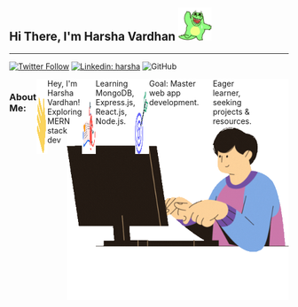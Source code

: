 <!-- - 👋 Hi, I’m @harshavardhan1726
- 👀 I’m passionate about emerging technologies and software development and strongly interested in creating innovative web applications
- 🌱 Currently I'm currently honing my Full Stack Web Development skills, exploring the latest frameworks and tools to build dynamic, user-friendly web experiences.
- 💞️ I want to collaborate on open-source projects and exciting web development ventures. If you're working on something cool, I'd love to hear about it!
- 📫 How to reach me via email at harshav1752002@gmail.com.com or through my LinkedIn profile here https://www.linkedin.com/in/harsha-vardhan-lagudu-31316a30a/
- 😄 Pronouns: He/Him -->

<!---
harshavardhan1726/harshavardhan1726 is a ✨ special ✨ repository because its `README.md` (this file) appears on your GitHub profile.
You can click the Preview link to take a look at your changes.
--->


<h2>Hi There, I'm Harsha Vardhan <img src="/images/hello.gif" height="60px" alt=""> </h2>
</div>
<hr>

[![Twitter Follow](https://img.shields.io/twitter/follow/HarshaV172604?label=Follow)](https://twitter.com/intent/follow?screen_name=HarshaV172604)
[![Linkedin: harsha](https://img.shields.io/badge/-harsha-blue?style=flat-square&logo=Linkedin&logoColor=white&link=https://www.linkedin.com/in/sai-harsha-vardhan-lagudu-31316a30a)](https://www.linkedin.com/in/sai-harsha-vardhan-lagudu-31316a30a)
![GitHub](https://img.shields.io/github/followers/harshavardhan1726)

<div>
    <div>
        <img align='right' src="/images/coding.gif" width="400px">
    </div>
    <div style="display: flex;">
        <h3>About Me: </h3>
        <img src="/images/Hand_wave.gif" width="20px" alt=""> Hey, I'm Harsha Vardhan! Exploring MERN stack dev</img>
        <br><br>
        <img src="/images/Learn.gif" width="25px" alt=""> Learning MongoDB, Express.js, React.js, Node.js. </img>
        <br><br>
        <img src="/images/goal.gif" width="25px" alt=""> Goal: Master web app development.
        <br><br>
        <img src="/images/puzzle.gif" width="25px" alt=""> Eager learner, seeking projects & resources.
        <hr>
        
    </div>
    

    
</div>